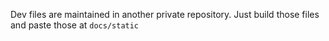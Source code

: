 Dev files are maintained in another private repository. Just build those files and paste those at `docs/static`
